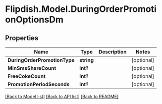# Flipdish.Model.DuringOrderPromotionOptionsDm
## Properties

Name | Type | Description | Notes
------------ | ------------- | ------------- | -------------
**DuringOrderPromotionType** | **string** |  | [optional] 
**MinSmsShareCount** | **int?** |  | [optional] 
**FreeCokeCount** | **int?** |  | [optional] 
**PromotionPeriodSeconds** | **int?** |  | [optional] 

[[Back to Model list]](../README.md#documentation-for-models) [[Back to API list]](../README.md#documentation-for-api-endpoints) [[Back to README]](../README.md)

